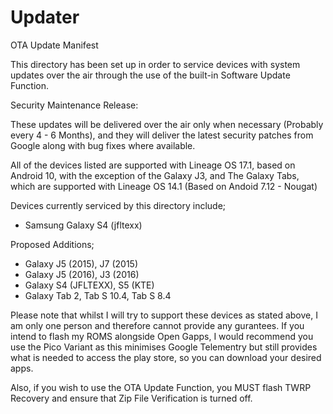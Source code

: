 # Updater
OTA Update Manifest

This directory has been set up in order to service devices with system updates over the air through the use of the built-in Software Update Function.

Security Maintenance Release:

These updates will be delivered over the air only when necessary (Probably every 4 - 6 Months), and they will deliver the latest security patches from Google along with bug fixes where available.

All of the devices listed are supported with Lineage OS 17.1, based on Android 10, with the exception of the Galaxy J3, and The Galaxy Tabs, which are supported with Lineage OS 14.1 (Based on Andoid 7.12 - Nougat)

Devices currently serviced by this directory include;

* Samsung Galaxy S4 (jfltexx)

Proposed Additions;

* Galaxy J5 (2015), J7 (2015)
* Galaxy J5 (2016), J3 (2016)
* Galaxy S4 (JFLTEXX), S5 (KTE)
* Galaxy Tab 2, Tab S 10.4, Tab S 8.4

Please note that whilst I will try to support these devices as stated above, I am only one person and therefore cannot provide any gurantees. If you intend to flash my ROMS alongside Open Gapps, I would recommend you use the Pico Variant as this minimises Google Telementry but still provides what is needed to access the play store, so you can download your desired apps.

Also, if you wish to use the OTA Update Function, you MUST flash TWRP Recovery and ensure that Zip File Verification is turned off.
